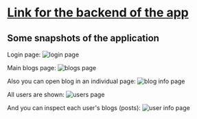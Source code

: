 # [Link for the backend of the app](https://github.com/ArtmMtvnko/fso-part4/tree/main/blog-list)

## Some snapshots of the application

Login page:
![login page](https://github.com/user-attachments/assets/473815ba-906f-40ab-826d-cc1dc44fb271)

Main blogs page:
![blogs page](https://github.com/user-attachments/assets/adaddd56-593f-4c2d-bab1-428e878007af)

Also you can open blog in an individual page:
![blog info page](https://github.com/user-attachments/assets/d2c38043-ddc1-46d2-9bf8-5cebc4a48dd4)

All users are shown:
![users page](https://github.com/user-attachments/assets/d1cdd184-5df0-4656-b91e-3042f2e93134)

And you can inspect each user's blogs (posts):
![user info page](https://github.com/user-attachments/assets/7358bbc1-e868-462e-b426-83c267e234c3)
